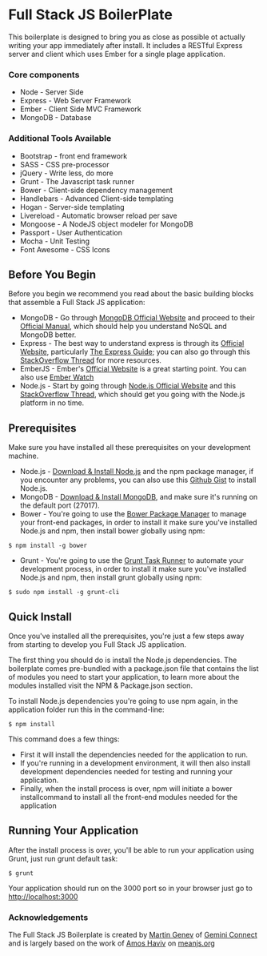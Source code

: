 Full Stack JS BoilerPlate
==========================

This boilerplate is designed to bring you as close as possible ot actually writing your app immediately after install. It includes a RESTful Express server and client which uses Ember for a single plage application. 

### Core components

+ Node - Server Side
+ Express - Web Server Framework
+ Ember - Client Side MVC Framework
+ MongoDB - Database

### Additional Tools Available
+ Bootstrap - front end framework
+ SASS - CSS pre-processor
+ jQuery - Write less, do more
+ Grunt - The Javascript task runner
+ Bower - Client-side dependency management
+ Handlebars - Advanced Client-side templating
+ Hogan - Server-side templating
+ Livereload - Automatic browser reload per save
+ Mongoose - A NodeJS object modeler for MongoDB
+ Passport - User Authentication
+ Mocha - Unit Testing
+ Font Awesome - CSS Icons


## Before You Begin 
Before you begin we recommend you read about the basic building blocks that assemble a Full Stack JS application: 
* MongoDB - Go through [MongoDB Official Website](http://mongodb.org/) and proceed to their [Official Manual](http://docs.mongodb.org/manual/), which should help you understand NoSQL and MongoDB better.
* Express - The best way to understand express is through its [Official Website](http://expressjs.com/), particularly [The Express Guide](http://expressjs.com/guide.html); you can also go through this [StackOverflow Thread](http://stackoverflow.com/questions/8144214/learning-express-for-node-js) for more resources.
* EmberJS - Ember's [Official Website](http://embers.com/) is a great starting point. You can also use [Ember Watch](http://www.emberwatch.com/)
* Node.js - Start by going through [Node.js Official Website](http://nodejs.org/) and this [StackOverflow Thread](http://stackoverflow.com/questions/2353818/how-do-i-get-started-with-node-js), which should get you going with the Node.js platform in no time.


## Prerequisites
Make sure you have installed all these prerequisites on your development machine.
* Node.js - [Download & Install Node.js](http://www.nodejs.org/download/) and the npm package manager, if you encounter any problems, you can also use this [Github Gist](https://gist.github.com/isaacs/579814) to install Node.js.
* MongoDB - [Download & Install MongoDB](http://www.mongodb.org/downloads), and make sure it's running on the default port (27017).
* Bower - You're going to use the [Bower Package Manager](http://bower.io/) to manage your front-end packages, in order to install it make sure you've installed Node.js and npm, then install bower globally using npm:

```
$ npm install -g bower
```

* Grunt - You're going to use the [Grunt Task Runner](http://gruntjs.com/) to automate your development process, in order to install it make sure you've installed Node.js and npm, then install grunt globally using npm:

```
$ sudo npm install -g grunt-cli
```

## Quick Install
Once you've installed all the prerequisites, you're just a few steps away from starting to develop you Full Stack JS application.

The first thing you should do is install the Node.js dependencies. The boilerplate comes pre-bundled with a package.json file that contains the list of modules you need to start your application, to learn more about the modules installed visit the NPM & Package.json section.

To install Node.js dependencies you're going to use npm again, in the application folder run this in the command-line:

```
$ npm install
```

This command does a few things:
* First it will install the dependencies needed for the application to run.
* If you're running in a development environment, it will then also install development dependencies needed for testing and running your application.
* Finally, when the install process is over, npm will initiate a bower installcommand to install all the front-end modules needed for the application

## Running Your Application
After the install process is over, you'll be able to run your application using Grunt, just run grunt default task:

```
$ grunt
```

Your application should run on the 3000 port so in your browser just go to [http://localhost:3000](http://localhost:3000)


### Acknowledgements
The Full Stack JS Boilerplate is created by [Martin Genev](http://www.twitter.com/mgenev) of [Gemini Connect](http://www.geminiconncet.com) and is largely based on the work of [Amos Haviv](https://twitter.com/amoshaviv) on [meanjs.org](http://www.meanjs.org) 
